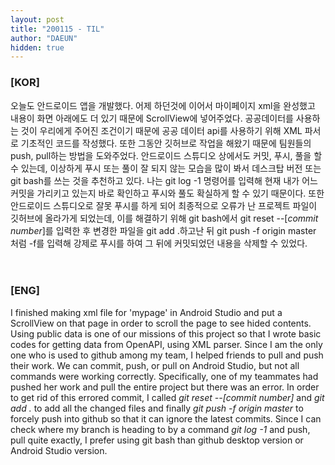 ```yaml
---
layout: post
title: "200115 - TIL"
author: "DAEUN"
hidden: true
---
```


### [KOR]
오늘도 안드로이드 앱을 개발했다. 어제 하던것에 이어서 마이페이지 xml을 완성했고 내용이 화면 아래에도 더 있기 때문에 ScrollView에 넣어주었다. 공공데이터를 사용하는 것이 우리에게 주어진 조건이기 때문에 공공 데이터 api를 사용하기 위해 XML 파서로 기초적인 코드를 작성했다. 또한 그동안 깃허브로 작업을 해왔기 때문에 팀원들의 push, pull하는 방법을 도와주었다. 안드로이드 스튜디오 상에서도 커밋, 푸시, 풀을 할 수 있는데, 이상하게 푸시 또는 풀이 잘 되지 않는 모습을 많이 봐서 데스크탑 버전 또는 git bash를 쓰는 것을 추천하고 있다. 나는 git log -1 명령어를 입력해 현재 내가 어느 커밋을 가리키고 있는지 바로 확인하고 푸시와 풀도 확실하게 할 수 있기 때문이다. 또한 안드로이드 스튜디오로 잘못 푸시를 하게 되어 최종적으로 오류가 난 프로젝트 파일이 깃허브에 올라가게 되었는데, 이를 해결하기 위해 git bash에서 git reset --[_commit number_]를 입력한 후 변경한 파일을 git add .하고난 뒤 git push -f origin master 처럼 -f를 입력해 강제로 푸시를 하여 그 뒤에 커밋되었던 내용을 삭제할 수 있었다.
<br><br><br>
### [ENG]
I finished making xml file for 'mypage' in Android Studio and put a ScrollView on that page in order to scroll the page to see hided contents. Using public data is one of our missions of this project so that I wrote basic codes for getting data from OpenAPI, using XML parser. Since I am the only one who is used to github among my team, I helped friends to pull and push their work. We can commit, push, or pull on Android Studio, but not all commands were working correctly. Specifically, one of my teammates had pushed her work and pull the entire project but there was an error. In order to get rid of this errored commit, I called _git reset --[commit number]_ and _git add ._ to add all the changed files and finally _git push -f origin master_ to forcely push into github so that it can ignore the latest commits. Since I can check where my branch is heading to by a command _git log -1_ and push, pull quite exactly, I prefer using git bash than github desktop version or Android Studio version.